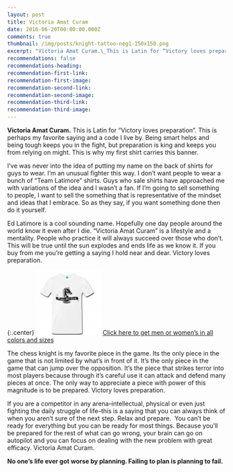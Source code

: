 ```yaml
---
layout: post
title: Victoria Amat Curam
date: 2016-06-20T00:00:00.000Z
comments: true
thumbnail: /img/posts/knight-tattoo-neg1-150x150.png
excerpt: "Victoria Amat Curam.\_This is Latin for “Victory loves preparation”. This is perhaps my favorite saying and a code I live by. Being smart helps and being tough keeps you in the fight, but preparation is king and keeps you from relying on might. This is why my first shirt carries this banner. <br><br> I’ve was never into the idea of putting my name on the back of shirts for guys to wear. I’m an unusual fighter this way. I don’t want people to wear a bunch of “Team Latimore” shirts. Guys who sale shirts have approached me with variations of the idea and I wasn’t a fan. If I’m going to sell something to people, I want to sell the something that is representative of the mindset and ideas that I embrace. So as they say, if you want something done then do it yourself."
recommendations: false
recommendations-heading:
recommendation-first-link:
recommendation-first-image:
recommendation-second-link:
recommendation-second-image:
recommendation-third-link:
recommendation-third-image:
---
```



**Victoria Amat Curam.**&nbsp;This is Latin for “Victory loves preparation”. This is perhaps my favorite saying and a code I live by. Being smart helps and being tough keeps you in the fight, but preparation is king and keeps you from relying on might. This is why my first shirt carries this banner.

I’ve was never into the idea of putting my name on the back of shirts for guys to wear. I’m an unusual fighter this way. I don’t want people to wear a bunch of “Team Latimore” shirts. Guys who sale shirts have approached me with variations of the idea and I wasn’t a fan. If I’m going to sell something to people, I want to sell the something that is representative of the mindset and ideas that I embrace. So as they say, if you want something done then do it yourself.

Ed Latimore is a cool sounding name. Hopefully one day people around the world know it even after I die. “Victoria Amat Curam” is a lifestyle and a mentality. People who practice it will always succeed over those who don’t. This will be true until the sun explodes and ends life as we know it. If you buy from me you’re getting a saying I hold near and dear. Victory loves preparation.

{:.center}
[![](/uploads/versions/vacmen2-150x150---x----150-150x---.png)](http://edlatimore.com/merchandise/)
[Click here to get men or women’s in all colors and sizes](http://edlatimore.com/merchandise/)

The chess knight is my favorite piece in the game. Its the only piece in the game that is not limited by what’s in front of it. It’s the only piece in the game that can jump over the opposition. It’s the piece that strikes terror into most players because through it’s careful use it can attack and defend many pieces at once. The only way to appreciate a piece with power of this magnitude is to be prepared. Victory loves preparation.

If you are a competitor in any arena–intellectual, physical or even just fighting the daily struggle of life–this is a saying that you can always think of when you aren’t sure of the next step. Relax and prepare. &nbsp;You can’t be ready for everything but you can be ready for most things. Because you’ll be prepared for the rest of what can go wrong, your brain can go on autopilot and you can focus on dealing with the new problem with great efficacy. Victoria Amat Curam.

**No one’s life ever got worse by planning. Failing to plan is planning to fail.**
